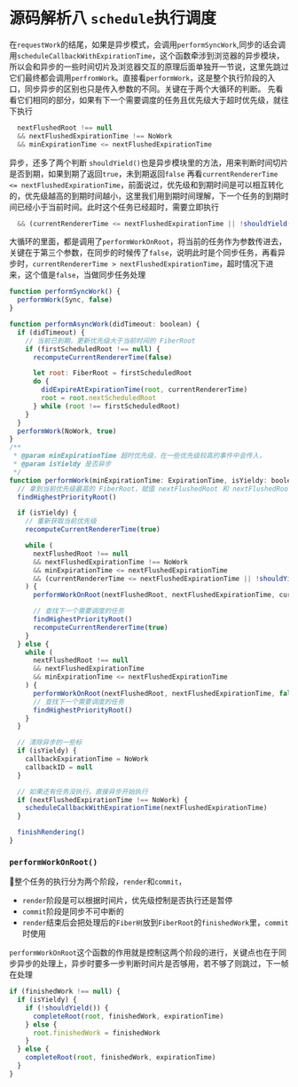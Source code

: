 # 源码解析八  `schedule`执行调度
在`requestWork`的结尾，如果是异步模式，会调用`performSyncWork`,同步的话会调用`scheduleCallbackWithExpirationTime`，这个函数牵涉到浏览器的异步模块，所以会和异步的一些时间切片及浏览器交互的原理后面单独开一节说，这里先跳过
它们最终都会调用`perfromWork`。直接看`performWork`，这是整个执行阶段的入口，同步异步的区别也只是传入参数的不同。关键在于两个大循环的判断。
先看看它们相同的部分，如果有下一个需要调度的任务且优先级大于超时优先级，就往下执行
```javaScript
  nextFlushedRoot !== null 
  && nextFlushedExpirationTime !== NoWork
  && minExpirationTime <= nextFlushedExpirationTime
```
异步，还多了两个判断
`shouldYield()`也是异步模块里的方法，用来判断时间切片是否到期，如果到期了返回`true`，未到期返回`false`
再看`currentRendererTime <= nextFlushedExpirationTime`，前面说过，优先级和到期时间是可以相互转化的，优先级越高的到期时间越小，这里我们用到期时间理解，下一个任务的到期时间已经小于当前时间。此时这个任务已经超时，需要立即执行
```javaScript
  && (currentRendererTime <= nextFlushedExpirationTime || !shouldYield()
```
大循环的里面，都是调用了`performWorkOnRoot`，将当前的任务作为参数传进去，关键在于第三个参数，在同步的时候传了`false`，说明此时是个同步任务，再看异步时，`currentRendererTime > nextFlushedExpirationTime`，超时情况下进来，这个值是`false`，当做同步任务处理

```javaScript
function performSyncWork() {
  performWork(Sync, false)
}

function performAsyncWork(didTimeout: boolean) {
  if (didTimeout) {
    // 当前已到期，更新优先级大于当前时间的 FiberRoot
    if (firstScheduledRoot !== null) {
      recomputeCurrentRendererTime(false)

      let root: FiberRoot = firstScheduledRoot
      do {
        didExpireAtExpirationTime(root, currentRendererTime)
        root = root.nextScheduledRoot
      } while (root !== firstScheduledRoot)
    }
  }
  performWork(NoWork, true)
}
/**
 * @param minExpirationTime 超时优先级，在一些优先级较高的事件中会传入，
 * @param isYieldy 是否异步
 */
function performWork(minExpirationTime: ExpirationTime, isYieldy: boolean) {
  // 拿到当前优先级最高的 FiberRoot，赋值 nextFlushedRoot 和 nextFlushedRoot
  findHighestPriorityRoot()

  if (isYieldy) { 
    // 重新获取当前优先级
    recomputeCurrentRendererTime(true)

    while (
      nextFlushedRoot !== null
      && nextFlushedExpirationTime !== NoWork
      && minExpirationTime <= nextFlushedExpirationTime
      && (currentRendererTime <= nextFlushedExpirationTime || !shouldYield())
    ) {
      performWorkOnRoot(nextFlushedRoot, nextFlushedExpirationTime, currentRendererTime > nextFlushedExpirationTime)

      // 查找下一个需要调度的任务
      findHighestPriorityRoot()
      recomputeCurrentRendererTime(true)
    }
  } else { 
    while (
      nextFlushedRoot !== null
      && nextFlushedExpirationTime
      && minExpirationTime <= nextFlushedExpirationTime
    ) {
      performWorkOnRoot(nextFlushedRoot, nextFlushedExpirationTime, false)
      // 查找下一个需要调度的任务
      findHighestPriorityRoot()
    }
  }

  // 清除异步的一些标
  if (isYieldy) {
    callbackExpirationTime = NoWork
    callbackID = null
  }

  // 如果还有任务没执行，直接异步开始执行
  if (nextFlushedExpirationTime !== NoWork) {
    scheduleCallbackWithExpirationTime(nextFlushedExpirationTime)
  }

  finishRendering()
}
```

### `performWorkOnRoot()`
整个任务的执行分为两个阶段，`render`和`commit`，
- `render`阶段是可以根据时间片，优先级控制是否执行还是暂停
- `commit`阶段是同步不可中断的
- `render`结束后会把处理后的`Fiber树`放到`FiberRoot`的`finishedWork`里，`commit`时使用

`performWorkOnRoot`这个函数的作用就是控制这两个阶段的进行，关键点也在于同步异步的处理上，异步时要多一步判断时间片是否够用，若不够了则跳过，下一帧在处理
```javaScript
if (finishedWork !== null) {
  if (isYieldy) {
    if (!shouldYield()) {
      completeRoot(root, finishedWork, expirationTime)
    } else {
      root.finishedWork = finishedWork
    }
  } else {
    completeRoot(root, finishedWork, expirationTime)
  }
}
```
